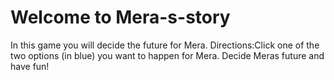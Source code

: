 # Welcome to Mera-s-story
In this game you will decide the future for Mera.
Directions:Click one of the two options (in blue) you want to happen for Mera.
Decide Meras future and have fun!